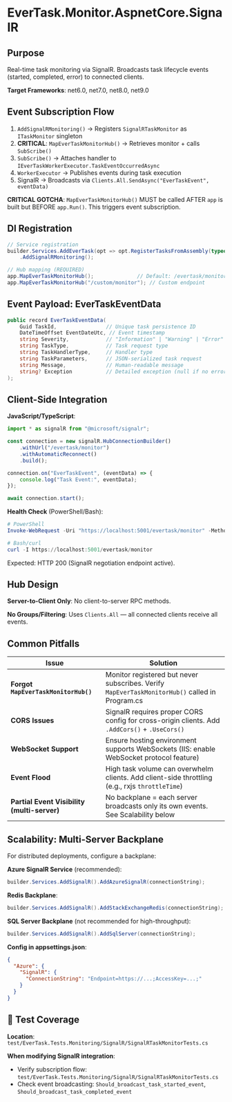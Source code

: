 # EverTask.Monitor.AspnetCore.SignalR

## Purpose

Real-time task monitoring via SignalR. Broadcasts task lifecycle events (started, completed, error) to connected clients.

**Target Frameworks**: net6.0, net7.0, net8.0, net9.0

## Event Subscription Flow

1. `AddSignalRMonitoring()` → Registers `SignalRTaskMonitor` as `ITaskMonitor` singleton
2. **CRITICAL**: `MapEverTaskMonitorHub()` → Retrieves monitor + calls `SubScribe()`
3. `SubScribe()` → Attaches handler to `IEverTaskWorkerExecutor.TaskEventOccurredAsync`
4. `WorkerExecutor` → Publishes events during task execution
5. SignalR → Broadcasts via `Clients.All.SendAsync("EverTaskEvent", eventData)`

**CRITICAL GOTCHA**: `MapEverTaskMonitorHub()` MUST be called AFTER `app` is built but BEFORE `app.Run()`. This triggers event subscription.

## DI Registration

```csharp
// Service registration
builder.Services.AddEverTask(opt => opt.RegisterTasksFromAssembly(typeof(Program).Assembly))
    .AddSignalRMonitoring();

// Hub mapping (REQUIRED)
app.MapEverTaskMonitorHub();              // Default: /evertask/monitor
app.MapEverTaskMonitorHub("/custom/monitor"); // Custom endpoint
```

## Event Payload: EverTaskEventData

```csharp
public record EverTaskEventData(
    Guid TaskId,                // Unique task persistence ID
    DateTimeOffset EventDateUtc, // Event timestamp
    string Severity,            // "Information" | "Warning" | "Error"
    string TaskType,            // Task request type
    string TaskHandlerType,     // Handler type
    string TaskParameters,      // JSON-serialized task request
    string Message,             // Human-readable message
    string? Exception           // Detailed exception (null if no error)
);
```

## Client-Side Integration

**JavaScript/TypeScript**:
```javascript
import * as signalR from "@microsoft/signalr";

const connection = new signalR.HubConnectionBuilder()
    .withUrl("/evertask/monitor")
    .withAutomaticReconnect()
    .build();

connection.on("EverTaskEvent", (eventData) => {
    console.log("Task Event:", eventData);
});

await connection.start();
```

**Health Check** (PowerShell/Bash):
```powershell
# PowerShell
Invoke-WebRequest -Uri "https://localhost:5001/evertask/monitor" -Method HEAD

# Bash/curl
curl -I https://localhost:5001/evertask/monitor
```

Expected: HTTP 200 (SignalR negotiation endpoint active).

## Hub Design

**Server-to-Client Only**: No client-to-server RPC methods.

**No Groups/Filtering**: Uses `Clients.All` — all connected clients receive all events.

## Common Pitfalls

| Issue | Solution |
|-------|----------|
| **Forgot `MapEverTaskMonitorHub()`** | Monitor registered but never subscribes. Verify `MapEverTaskMonitorHub()` called in Program.cs |
| **CORS Issues** | SignalR requires proper CORS config for cross-origin clients. Add `.AddCors()` + `.UseCors()` |
| **WebSocket Support** | Ensure hosting environment supports WebSockets (IIS: enable WebSocket protocol feature) |
| **Event Flood** | High task volume can overwhelm clients. Add client-side throttling (e.g., rxjs `throttleTime`) |
| **Partial Event Visibility (multi-server)** | No backplane = each server broadcasts only its own events. See Scalability below |

## Scalability: Multi-Server Backplane

For distributed deployments, configure a backplane:

**Azure SignalR Service** (recommended):
```csharp
builder.Services.AddSignalR().AddAzureSignalR(connectionString);
```

**Redis Backplane**:
```csharp
builder.Services.AddSignalR().AddStackExchangeRedis(connectionString);
```

**SQL Server Backplane** (not recommended for high-throughput):
```csharp
builder.Services.AddSignalR().AddSqlServer(connectionString);
```

**Config in appsettings.json**:
```json
{
  "Azure": {
    "SignalR": {
      "ConnectionString": "Endpoint=https://...;AccessKey=...;"
    }
  }
}
```

## 🔗 Test Coverage

**Location**: `test/EverTask.Tests.Monitoring/SignalR/SignalRTaskMonitorTests.cs`

**When modifying SignalR integration**:
- Verify subscription flow: `test/EverTask.Tests.Monitoring/SignalR/SignalRTaskMonitorTests.cs`
- Check event broadcasting: `Should_broadcast_task_started_event`, `Should_broadcast_task_completed_event`
